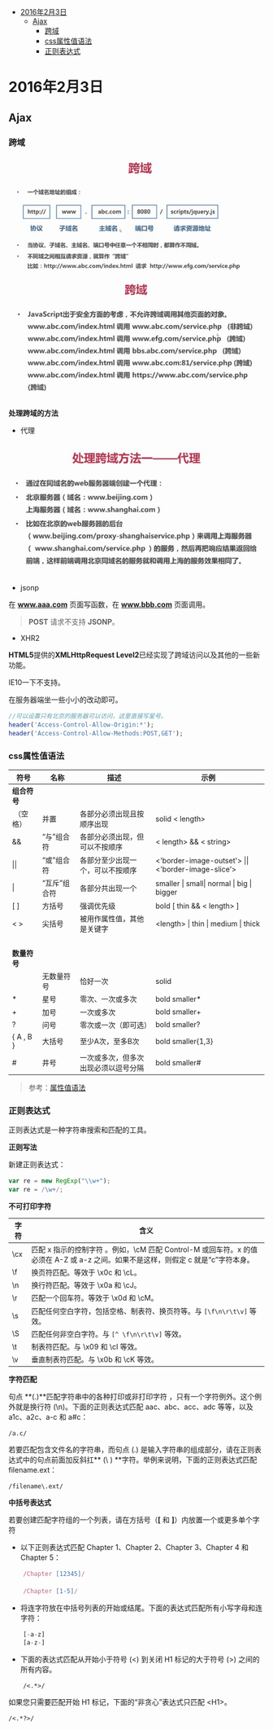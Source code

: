
<!-- toc orderedList:0 depthFrom:1 depthTo:6 -->

* [2016年2月3日](#2016年2月3日)
    * [Ajax](#ajax)
        * [跨域](#跨域)
        * [css属性值语法](#css属性值语法)
        * [正则表达式](#正则表达式)

<!-- tocstop -->

# 2016年2月3日
## Ajax

### 跨域

![](img/ajax.jpg)
![](img/ajax-2.jpg)

**处理跨域的方法**

 - 代理

![](img/ajax-3.jpg)

 - jsonp

在 **www.aaa.com** 页面写函数，在 **www.bbb.com** 页面调用。

> **POST** 请求不支持 **JSONP**。

 - XHR2

**HTML5**提供的**XMLHttpRequest Level2**已经实现了跨域访问以及其他的一些新功能。

IE10一下不支持。

在服务器端坐一些小小的改动即可。

```php
//可以设置只有北京的服务器可以访问，这里直接写星号。
header('Access-Control-Allow-Origin:*');
header('Access-Control-Allow-Methods:POST,GET');
```

### css属性值语法


|符号|  名称|  描述 | 示例|
|--|--|--|--|
|**组合符号** | | |
|&nbsp;（空格）|    并置 | 各部分必须出现且按顺序出现  | solid < length> |
| &&  | “与”组合符 |  各部分必须出现，但可以不按顺序 |  < length> && < string>|
| &#124;&#124;  |  “或”组合符 |  各部分至少出现一个，可以不按顺序 |   <'border-image-outset'> &#124;&#124;  <'border-image-slice'> |
|  &#124; | “互斥”组合符 | 各部分共出现一个  | smaller  &#124; small&#124; normal &#124;  big  &#124;  bigger |
| \[ \] | 方括号  |强调优先级  |  bold [ thin && < length> ]|
|< >| 尖括号 | 被用作属性值，其他是关键字 | \<length\> &#124; thin &#124; medium &#124; thick |
|&nbsp;| | | |
|**数量符号**| | | |
|&nbsp;|    无数量符号 |  恰好一次 |   solid|
|*   |星号 | 零次、一次或多次   | bold smaller*|
|+  | 加号 | 一次或多次 |  bold smaller+|
|?  | 问号 | 零次或一次（即可选）|  bold smaller?|
| \{ A , B \} |   大括号| 至少A次，至多B次 |  bold smaller\{1,3\}|
|#|   井号 | 一次或多次，但多次出现必须以逗号分隔 | bold smaller#|

>参考：[属性值语法](https://developer.mozilla.org/zh-CN/docs/Web/CSS/Value_definition_syntax)

### 正则表达式


正则表达式是一种字符串搜索和匹配的工具。

**正则写法**

新建正则表达式：
```js
var re = new RegExp("\\w+");
var re = /\w+/;
```

**不可打印字符**

|字符|  含义|
|--|--|
|\cx |匹配 x 指示的控制字符 。例如，\cM 匹配 Control-M 或回车符。x 的值必须在 A-Z 或 a-z 之间。如果不是这样，则假定 c 就是“c”字符本身。|
|\f|换页符匹配。等效于 \x0c 和 \cL。|
|\n|换行符匹配。等效于 \x0a 和 \cJ。|
|\r|匹配一个回车符。等效于 \x0d 和 \cM。|
|\s|匹配任何空白字符，包括空格、制表符、换页符等。与 `[\f\n\r\t\v]` 等效。|
|\S|匹配任何非空白字符。与 `[^ \f\n\r\t\v]` 等效。|
|\t|制表符匹配。与 \x09 和 \cI 等效。|
|\v|垂直制表符匹配。与 \x0b 和 \cK 等效。|


**字符匹配**

句点 **(.)**匹配字符串中的各种打印或非打印字符 ，只有一个字符例外。这个例外就是换行符 (\n)。下面的正则表达式匹配 aac、abc、acc、adc 等等，以及 a1c、a2c、a-c 和 a#c：

    /a.c/

若要匹配包含文件名的字符串，而句点 (.) 是输入字符串的组成部分，请在正则表达式中的句点前面加反斜扛** (\ ) **字符。举例来说明，下面的正则表达式匹配 filename.ext：

    /filename\.ext/


**中括号表达式**

若要创建匹配字符组的一个列表，请在方括号（**[** 和 **]**）内放置一个或更多单个字符

 - 以下正则表达式匹配 Chapter 1、Chapter 2、Chapter 3、Chapter 4 和 Chapter 5：

```js
    /Chapter [12345]/

    /Chapter [1-5]/
```

 - 将连字符放在中括号列表的开始或结尾。下面的表达式匹配所有小写字母和连字符：

```js
    [-a-z]
    [a-z-]
```


 - 下面的表达式匹配从开始小于符号 (<) 到关闭 H1 标记的大于符号 (>) 之间的所有内容。

```
    /<.*>/
```

如果您只需要匹配开始 H1 标记，下面的“非贪心”表达式只匹配 \<H1\>。

```
/<.*?>/
```
